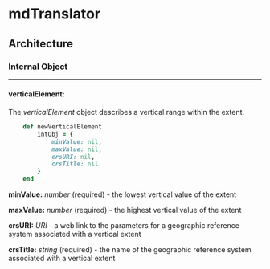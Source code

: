 # mdTranslator

## Architecture

### Internal Object
---
#### verticalElement:

The *verticalElement* object describes a vertical range within the extent.

````ruby
    def newVerticalElement
        intObj = {
            minValue: nil,
            maxValue: nil,
            crsURI: nil,
            crsTitle: nil
        }
    end
````

__minValue:__ *number* (required) - the lowest vertical value of the extent

__maxValue:__ *number* (required) - the highest vertical value of the extent

__crsURI:__ *URI* - a web link to the parameters for a geographic reference system associated with a vertical extent

__crsTitle:__ *string* (required) - the name of the geographic reference system associated with a vertical extent
